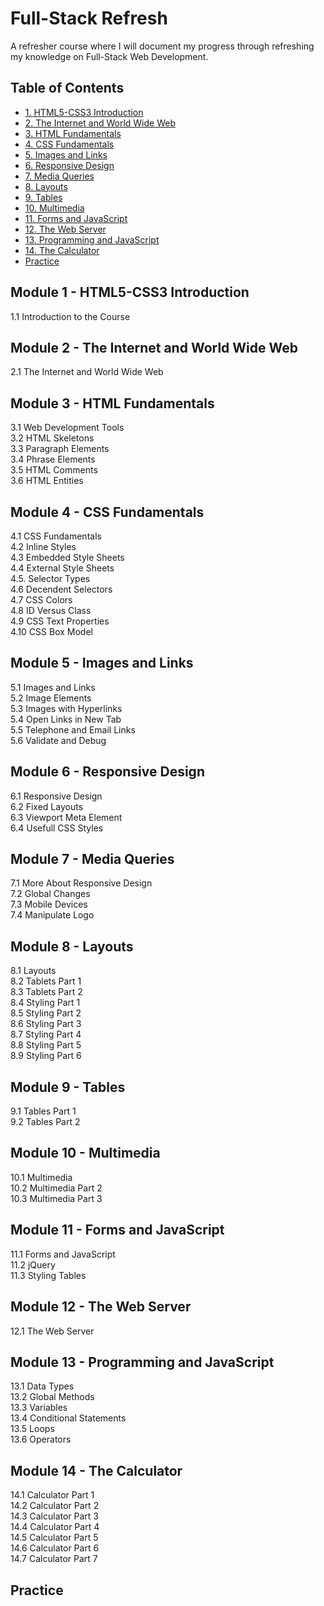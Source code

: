 # Full-Stack Refresh

A refresher course where I will document my progress through refreshing my knowledge on Full-Stack Web Development.

## Table of Contents

- [1. HTML5-CSS3 Introduction](#module-1---html5-css3-introduction)
- [2. The Internet and World Wide Web](#module-2---the-internet-and-world-wide-web)
- [3. HTML Fundamentals](#module-3---html-fundamentals)
- [4. CSS Fundamentals](#module-4---css-fundamentals)
- [5. Images and Links](#module-5---images-and-links)
- [6. Responsive Design](#module-6---responsive-design)
- [7. Media Queries](#module-7---media-queries)
- [8. Layouts](#module-8---layouts)
- [9. Tables](#module-9---tables)
- [10. Multimedia](#module-10---multimedia)
- [11. Forms and JavaScript](#module-11---forms-and-javascript)
- [12. The Web Server](#module-12---the-web-server)
- [13. Programming and JavaScript](#module-13---programming-and-javascript)
- [14. The Calculator](#module-14---the-calculator)
- [Practice](#practice)

## Module 1 - HTML5-CSS3 Introduction

1.1 Introduction to the Course

## Module 2 - The Internet and World Wide Web

2.1 The Internet and World Wide Web

## Module 3 - HTML Fundamentals

3.1 Web Development Tools  
3.2 HTML Skeletons  
3.3 Paragraph Elements  
3.4 Phrase Elements  
3.5 HTML Comments  
3.6 HTML Entities  

## Module 4 - CSS Fundamentals

4.1 CSS Fundamentals  
4.2 Inline Styles  
4.3 Embedded Style Sheets  
4.4 External Style Sheets  
4.5. Selector Types  
4.6 Decendent Selectors  
4.7 CSS Colors  
4.8 ID Versus Class  
4.9 CSS Text Properties  
4.10 CSS Box Model  

## Module 5 - Images and Links

5.1 Images and Links  
5.2 Image Elements  
5.3 Images with Hyperlinks  
5.4 Open Links in New Tab  
5.5 Telephone and Email Links  
5.6 Validate and Debug  

## Module 6 - Responsive Design

6.1 Responsive Design  
6.2 Fixed Layouts  
6.3 Viewport Meta Element  
6.4 Usefull CSS Styles  

## Module 7 - Media Queries

7.1 More About Responsive Design   
7.2 Global Changes  
7.3 Mobile Devices  
7.4 Manipulate Logo  

## Module 8 - Layouts

8.1 Layouts  
8.2 Tablets Part 1  
8.3 Tablets Part 2  
8.4 Styling Part 1  
8.5 Styling Part 2  
8.6 Styling Part 3  
8.7 Styling Part 4  
8.8 Styling Part 5  
8.9 Styling Part 6  

## Module 9 - Tables

9.1 Tables Part 1  
9.2 Tables Part 2  

## Module 10 - Multimedia

10.1 Multimedia  
10.2 Multimedia Part 2  
10.3 Multimedia Part 3  

## Module 11 - Forms and JavaScript

11.1 Forms and JavaScript  
11.2 jQuery  
11.3 Styling Tables  

## Module 12 - The Web Server

12.1 The Web Server

## Module 13 - Programming and JavaScript

13.1 Data Types  
13.2 Global Methods  
13.3 Variables  
13.4 Conditional Statements  
13.5 Loops  
13.6 Operators  

## Module 14 - The Calculator

14.1 Calculator Part 1  
14.2 Calculator Part 2  
14.3 Calculator Part 3  
14.4 Calculator Part 4  
14.5 Calculator Part 5  
14.6 Calculator Part 6  
14.7 Calculator Part 7  

## Practice
